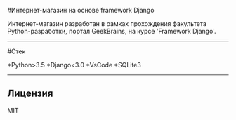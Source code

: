 #Интернет-магазин на основе framework Django

Интернет-магазин разработан в рамках прохождения факультета Python-разработки, портал GeekBrains, на курсе 'Framework Django'.
***********************************
#Стек

*Python>3.5
*Django<3.0
*VsCode
*SQLite3
***********************************
## Лицензия


MIT
